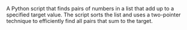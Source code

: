 A Python script that finds pairs of numbers in a list that add up to a specified target value. The script sorts the list and uses a two-pointer technique to efficiently find all pairs that sum to the target.

